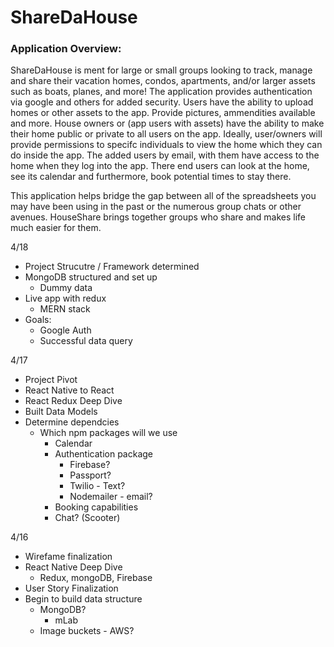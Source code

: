 # ShareDaHouse

### Application Overview:

ShareDaHouse is ment for large or small groups looking to track, manage and share their vacation homes, condos, apartments, and/or larger assets such as boats, planes, and more! The application provides authentication via google and others for added security. Users have the ability to upload homes or other assets to the app. Provide pictures, ammendities available and more. House owners or (app users with assets) have the ability to make their home public or private to all users on the app. Ideally, user/owners will provide permissions to specifc individuals to view the home which they can do inside the app. The added users by email, with them have access to the home when they log into the app. There end users can look at the home, see its calendar and furthermore, book potential times to stay there. 

This application helps bridge the gap between all of the spreadsheets you may have been using in the past or the numerous group chats or other avenues. HouseShare brings together groups who share and makes life much easier for them. 


4/18
  * Project Strucutre / Framework determined
  * MongoDB structured and set up
    * Dummy data
  * Live app with redux
    * MERN stack
  * Goals:
    * Google Auth
    * Successful data query

4/17
  * Project Pivot
  * React Native to React
  * React Redux Deep Dive
  * Built Data Models
  * Determine dependcies
    * Which npm packages will we use
      * Calendar
      * Authentication package
          * Firebase?
          * Passport?
          * Twilio - Text?
          * Nodemailer - email?
      * Booking capabilities
      * Chat? (Scooter)

4/16
* Wirefame finalization
* React Native Deep Dive
  * Redux, mongoDB, Firebase
* User Story Finalization
* Begin to build data structure
  * MongoDB?
    * mLab
  * Image buckets - AWS?
